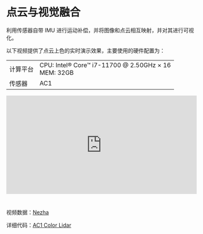 # 点云与视觉融合  
利用传感器自带 IMU 进行运动补偿，并将图像和点云相互映射，并对其进行可视化。  

以下视频提供了点云上色的实时演示效果，主要使用的硬件配置为：  

<div class="wy-table-responsive">
    <table class="docutils align-default">
        <tbody>
            <tr class="row-even">
                <td>计算平台</td>
                <td>CPU: Intel® Core™ i7-11700 @ 2.50GHz × 16 <br> MEM: 32GB </td>
            </tr>
            <tr class="row-odd">
                <td>传感器</td>
                <td>AC1</td>
            </tr>
        </tbody>
    </table>
</div>  

<iframe style="margin-bottom: 24px;" width="100%" height="261" src="https://cdn.robosense.cn/AC1postprocess_nezha.mp4" frameborder="0" allowfullscreen></iframe>  

视频数据：[Nezha](https://cdn.robosense.cn/AC1nezha.tar.gz)   

详细代码：[AC1 Color Lidar](http://gitlab.robosense.cn/super_sensor_sdk/ros2_sdk/postprocess) 